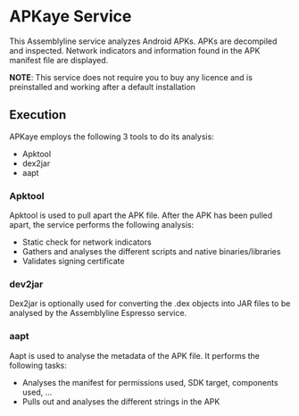 # APKaye Service

This Assemblyline service analyzes Android APKs. APKs are decompiled and inspected. Network indicators and information found in the APK manifest file are displayed.

**NOTE**: This service does not require you to buy any licence and is preinstalled and working after a default installation

## Execution

APKaye employs the following 3 tools to do its analysis:

* Apktool
* dex2jar
* aapt

### Apktool

Apktool is used to pull apart the APK file. After the APK has been pulled apart, the service performs the following analysis:

* Static check for network indicators
* Gathers and analyses the different scripts and native binaries/libraries
* Validates signing certificate

### dev2jar

Dex2jar is optionally used for converting the .dex objects into JAR files to be analysed by the Assemblyline Espresso service.

### aapt

Aapt is used to analyse the metadata of the APK file. It performs the following tasks:

* Analyses the manifest for permissions used, SDK target, components used, ...
* Pulls out and analyses the different strings in the APK
